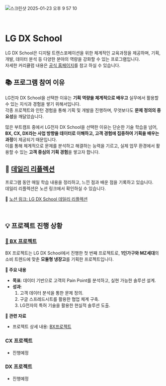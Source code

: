 
![스크린샷 2025-01-23 오후 9 57 10](https://github.com/user-attachments/assets/7d269ca5-3ff1-42d7-9549-643d05e8e9c1)

</br>

# LG DX School

LG DX School은 디지털 트랜스포메이션을 위한 체계적인 교육과정을 제공하며, 기획, 개발, 데이터 분석 등 다양한 분야의 역량을 강화할 수 있는 프로그램입니다.  
자세한 커리큘럼 내용은 [공식 홈페이지](https://dxschool.co.kr/)를 참고 하실 수 있습니다.


## 📚 프로그램 참여 이유

LG전자 DX School을 선택한 이유는 **기획 역량을 체계적으로 배우고** 실무에서 활용할 수 있는 지식과 경험을 쌓기 위해서입니다.  
각종 프로젝트와 인턴 경험을 통해 기획 및 개발을 진행하며, 무엇보다도 **문제 정의의 중요성**을 깨달았습니다. 

많은 부트캠프 중에서 LG전자 DX School을 선택한 이유는 단순한 기술 학습을 넘어, **BX, CX, DX라는 사업 방향을 데이터로 이해하고, 고객 경험에 집중하여 기획을 배우는 과정**이 제공되기 때문입니다.  
이를 통해 체계적으로 문제를 분석하고 해결하는 능력을 기르고, 실제 업무 환경에서 활용할 수 있는 **고객 중심의 기획 경험**을 쌓고자 합니다.


## 📖 [데일리 리플렉션](https://www.notion.so/LG-15fad2388efe8026942acf74ad7ba748)

프로그램 동안 매일 학습 내용을 정리하고, 느낀 점과 배운 점을 기록하고 있습니다.  
데일리 리플렉션은 노션 링크에서 확인하실 수 있습니다.

🔗 [노션 링크: LG DX School 데일리 리플렉션](https://www.notion.so/LG-15fad2388efe8026942acf74ad7ba748)

</br>

## 💡 프로젝트 진행 상황

### [💼 BX 프로젝트](https://github.com/ejehoon/LG_DX_School/blob/main/BX_Project.md)

BX 프로젝트는 LG DX School에서 진행한 첫 번째 프로젝트로, **1인가구와 MZ세대**의 소비 트렌드에 맞춘 **모듈형 냉장고**를 기획한 프로젝트입니다.

**📑 주요 내용**

- **목표**: 데이터 기반으로 고객의 Pain Point를 분석하고, 실현 가능한 솔루션 설계.  
- **성과**: 
  1. 고객 데이터 분석을 통한 문제 정의.  
  2. 구글 스프레드시트를 활용한 협업 체계 구축.  
  3. LG전자의 특허 기술을 활용한 현실적 솔루션 도출.

**🔗 관련 자료**

- 프로젝트 상세 내용: [BX프로젝트](https://github.com/ejehoon/LG_DX_School/blob/main/BX_Project.md)  

### CX 프로젝트
- 진행예정

### DX 프로젝트
- 진행예정

